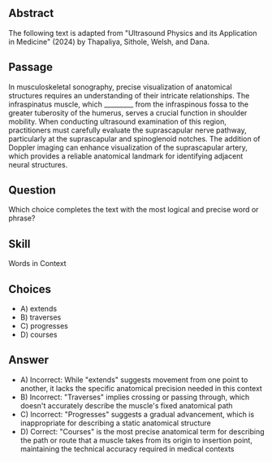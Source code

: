 ## Abstract
The following text is adapted from "Ultrasound Physics and its Application in Medicine" (2024) by Thapaliya, Sithole, Welsh, and Dana.

## Passage
In musculoskeletal sonography, precise visualization of anatomical structures requires an understanding of their intricate relationships. The infraspinatus muscle, which _________ from the infraspinous fossa to the greater tuberosity of the humerus, serves a crucial function in shoulder mobility. When conducting ultrasound examination of this region, practitioners must carefully evaluate the suprascapular nerve pathway, particularly at the suprascapular and spinoglenoid notches. The addition of Doppler imaging can enhance visualization of the suprascapular artery, which provides a reliable anatomical landmark for identifying adjacent neural structures.

## Question
Which choice completes the text with the most logical and precise word or phrase?

## Skill
Words in Context

## Choices
- A) extends
- B) traverses
- C) progresses
- D) courses

## Answer
- A) Incorrect: While "extends" suggests movement from one point to another, it lacks the specific anatomical precision needed in this context
- B) Incorrect: "Traverses" implies crossing or passing through, which doesn't accurately describe the muscle's fixed anatomical path
- C) Incorrect: "Progresses" suggests a gradual advancement, which is inappropriate for describing a static anatomical structure
- D) Correct: "Courses" is the most precise anatomical term for describing the path or route that a muscle takes from its origin to insertion point, maintaining the technical accuracy required in medical contexts